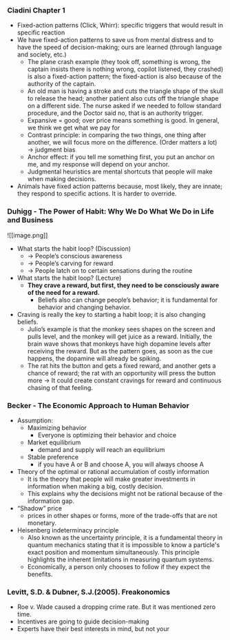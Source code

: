 ### Ciadini Chapter 1

- Fixed-action patterns (Click, Whirr): specific triggers that would result in specific reaction
- We have fixed-action patterns to save us from mental distress and to have the speed of decision-making; ours are learned (through language and society, etc.)
    - The plane crash example (they took off, something is wrong, the captain insists there is nothing wrong, copilot listened, they crashed) is also a fixed-action pattern; the fixed-action is also because of the authority of the captain.
    - An old man is having a stroke and cuts the triangle shape of the skull to release the head; another patient also cuts off the triangle shape on a different side. The nurse asked if we needed to follow standard procedure, and the Doctor said no, that is an authority trigger.
    - Expansive = good; over price means something is good. In general, we think we get what we pay for
    - Contrast principle: in comparing the two things, one thing after another, we will focus more on the difference. (Order matters a lot) → judgment bias
    - Anchor effect: if you tell me something first, you put an anchor on me, and my response will depend on your anchor.
    - Judgmental heuristics are mental shortcuts that people will make when making decisions.
- Animals have fixed action patterns because, most likely, they are innate; they respond to specific actions. It is harder to override.

### Duhigg - The Power of Habit: Why We Do What We Do in Life and Business
![[image.png]]
- What starts the habit loop? (Discussion)
    - → People’s conscious awareness
    - → People’s carving for reward
    - → People latch on to certain sensations during the routine
- What starts the habit loop? (Lecture)
    - **They crave a reward, but first, they need to be consciously aware of the need for a reward.**
        - Beliefs also can change people’s behavior; it is fundamental for behavior and changing behavior.
- Craving is really the key to starting a habit loop; it is also changing beliefs.
    - Julio’s example is that the monkey sees shapes on the screen and pulls level, and the monkey will get juice as a reward. Initially, the brain wave shows that monkeys have high dopamine levels after receiving the reward. But as the pattern goes, as soon as the cue happens, the dopamine will already be spiking.
    - The rat hits the button and gets a fixed reward, and another gets a chance of reward; the rat with an opportunity will press the button more → It could create constant cravings for reward and continuous chasing of that feeling.

### Becker - The Economic Approach to Human Behavior

- Assumption:
    - Maximizing behavior
        - Everyone is optimizing their behavior and choice
    - Market equilibrium
        - demand and supply will reach an equilibrium
    - Stable preference
        - if you have A or B and choose A, you will always choose A
- Theory of the optimal or rational accumulation of costly information
    - It is the theory that people will make greater investments in information when making a big, costly decision.
    - This explains why the decisions might not be rational because of the information gap.
- “Shadow” price
    - prices in other shapes or forms, more of the trade-offs that are not monetary.
- Heisenberg indeterminacy principle
    - Also known as the uncertainty principle, it is a fundamental theory in quantum mechanics stating that it is impossible to know a particle's exact position and momentum simultaneously. This principle highlights the inherent limitations in measuring quantum systems.
    - Economically, a person only chooses to follow if they expect the benefits.

### Levitt, S.D. & Dubner, S.J.(2005). Freakonomics

- Roe v. Wade caused a dropping crime rate. But it was mentioned zero time.
- Incentives are going to guide decision-making
- Experts have their best interests in mind, but not your